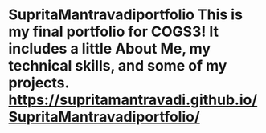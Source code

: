 # SupritaMantravadiportfolio This is my final portfolio for COGS3! It includes a little About Me, my technical skills, and some of my projects. https://supritamantravadi.github.io/SupritaMantravadiportfolio/
